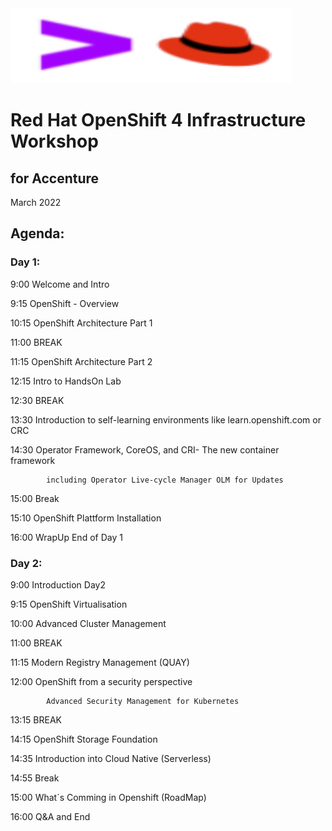 <img src="https://github.com/alfbach/ocpacc/blob/master/logo.png" width="450" height="120">


# Red Hat OpenShift 4 Infrastructure Workshop
## for Accenture


March 2022

## Agenda:


### Day 1:

9:00		Welcome and Intro	

9:15		OpenShift - Overview

10:15		OpenShift Architecture Part 1

11:00		BREAK		

11:15		OpenShift Architecture Part 2

12:15		Intro to HandsOn Lab

12:30		BREAK

13:30		Introduction to self-learning environments like learn.openshift.com or CRC

14:30		Operator Framework, CoreOS, and CRI- The new container framework

			including Operator Live-cycle Manager OLM for Updates


15:00		Break

15:10		OpenShift Plattform Installation

16:00		WrapUp End of Day 1

### Day 2:

9:00		Introduction Day2

9:15		OpenShift Virtualisation		

10:00		Advanced Cluster Management

11:00		BREAK

11:15		Modern Registry Management (QUAY)

12:00		OpenShift from a security perspective

			Advanced Security Management for Kubernetes 

13:15		BREAK
		
14:15		OpenShift Storage Foundation

14:35		Introduction into Cloud Native (Serverless)

14:55		Break

15:00		What´s Comming in Openshift (RoadMap)

16:00		Q&A and End		

